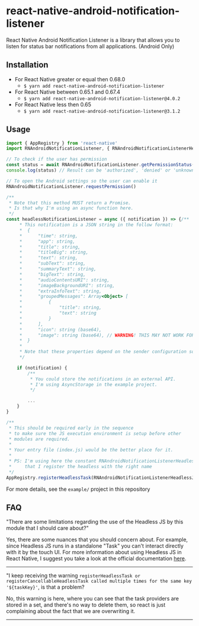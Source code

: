 # react-native-android-notification-listener

React Native Android Notification Listener is a library that allows you to listen for status bar notifications from all applications. (Android Only)


## Installation

-   For React Native greater or equal then 0.68.0
    -   `$ yarn add react-native-android-notification-listener`
-   For React Native between 0.65.1 and 0.67.4
    -   `$ yarn add react-native-android-notification-listener@4.0.2`
-   For React Native less then 0.65
    -   `$ yarn add react-native-android-notification-listener@3.1.2`

## Usage

```javascript
import { AppRegistry } from 'react-native'
import RNAndroidNotificationListener, { RNAndroidNotificationListenerHeadlessJsName } from 'react-native-android-notification-listener';

// To check if the user has permission
const status = await RNAndroidNotificationListener.getPermissionStatus()
console.log(status) // Result can be 'authorized', 'denied' or 'unknown'

// To open the Android settings so the user can enable it
RNAndroidNotificationListener.requestPermission()

/**
 * Note that this method MUST return a Promise.
 * Is that why I'm using an async function here.
 */
const headlessNotificationListener = async ({ notification }) => {/**
     * This notification is a JSON string in the follow format:
     *  {
     *      "time": string,
     *      "app": string,
     *      "title": string,
     *      "titleBig": string,
     *      "text": string,
     *      "subText": string,
     *      "summaryText": string,
     *      "bigText": string,
     *      "audioContentsURI": string,
     *      "imageBackgroundURI": string,
     *      "extraInfoText": string,
     *      "groupedMessages": Array<Object> [
     *          {
     *              "title": string,
     *              "text": string
     *          }
     *      ],
     *      "icon": string (base64),
     *      "image": string (base64), // WARNING! THIS MAY NOT WORK FOR SOME APPLICATIONS SUCH TELEGRAM AND WHATSAPP
     *  }
     *
     * Note that these properties depend on the sender configuration so many times a lot of them will be empty
     */

    if (notification) {
        /**
         * You could store the notifications in an external API.
         * I'm using AsyncStorage in the example project.
         */

        ...
    }
}

/**
 * This should be required early in the sequence
 * to make sure the JS execution environment is setup before other
 * modules are required.
 *
 * Your entry file (index.js) would be the better place for it.
 *
 * PS: I'm using here the constant RNAndroidNotificationListenerHeadlessJsName to ensure
 *     that I register the headless with the right name
 */
AppRegistry.registerHeadlessTask(RNAndroidNotificationListenerHeadlessJsName,	() => headlessNotificationListener)
```

For more details, see the `example/` project in this repository

## FAQ

"There are some limitations regarding the use of the Headless JS by this module that I should care about?"

Yes, there are some nuances that you should concern about. For example, since Headless JS runs in a standalone "Task" you can't interact directly with it by the touch UI.
For more information about using Headless JS in React Native, I suggest you take a look at the official documentation [here](https://reactnative.dev/docs/headless-js-android).

---

"I keep receiving the warning `registerHeadlessTask or registerCancellableHeadlessTask called multiple times for the same key '${taskKey}'`, is that a problem?

No, this warning is here, where you can see that the task providers are stored in a set, and there's no way to delete them, so react is just complaining about the fact that we are overwriting it.

---
